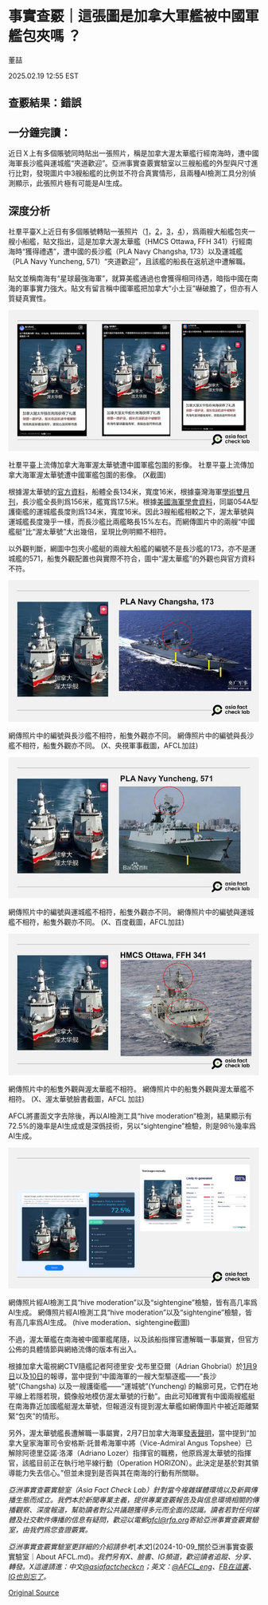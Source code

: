 # 事實查覈｜這張圖是加拿大軍艦被中國軍艦包夾嗎 ？

董喆

2025.02.19 12:55 EST

## 查覈結果：錯誤

## 一分鐘完讀：

近日Ｘ上有多個賬號同時貼出一張照片，稱是加拿大渥太華艦行經南海時，遭中國海軍長沙艦與運城艦“夾道歡迎”。亞洲事實查覈實驗室以三艘船艦的外型與尺寸進行比對，發現圖片中3艘船艦的比例並不符合真實情形，且兩種AI檢測工具分別偵測顯示，此張照片極有可能是AI生成。

## 深度分析

社羣平臺X上近日有多個賬號轉貼一張照片（[1](https://archive.ph/mqZeF)，[2](https://archive.ph/u40oz)，[3](https://archive.ph/IWkBW)，[4](https://archive.ph/ycZqE)），爲兩艘大船艦包夾一艘小船艦，貼文指出，這是加拿大渥太華艦（HMCS Ottawa, FFH 341）行經南海時“獲得禮遇”，遭中國的長沙艦（PLA Navy Changsha, 173）以及運城艦（PLA Navy Yuncheng, 571）“夾道歡迎”，且該艦的船長在返航途中遭解職。

貼文並稱南海有“星球最強海軍”，就算美艦通過也會獲得相同待遇，暗指中國在南海的軍事實力強大。貼文有留言稱中國軍艦把加拿大“小土豆”嚇破膽了，但亦有人質疑真實性。

![社羣平臺上流傳加拿大海軍渥太華號遭中國軍艦包圍的影像。](images/Q5TIENCUXNDRTDVPCN7Z7K3GAQ.jpg)

社羣平臺上流傳加拿大海軍渥太華號遭中國軍艦包圍的影像。 社羣平臺上流傳加拿大海軍渥太華號遭中國軍艦包圍的影像。 (X截圖)

根據渥太華號的[官方資料](https://web.archive.org/web/20110613060157/http://www.navy.forces.gc.ca/ottawa/0/0-s_eng.asp)，船體全長134米，寬度16米，根據臺灣海軍[學術雙月刊](https://navy.mnd.gov.tw/Files/Paper/1-%E4%B8%AD%E5%85%B1%E6%B5%B7%E8%BB%8D%E7%99%BC%E5%B1%95%E4%BB%BF%E7%A5%9E%E7%9B%BE%E8%89%A6.pdf)，長沙艦全長則爲156米，艦寬爲17.5米。根據[美國海軍學會資料](https://www.usni.org/magazines/proceedings/2020/june/chinas-multipurpose-ffg)，同屬054A型護衛艦的運城艦長度則爲134米，寬度16米。因此3艘船艦相較之下，渥太華號與運城艦長度幾乎一樣，而長沙艦比兩艦略長15%左右。而網傳圖片中的兩艘“中國艦艇”比“渥太華號”大出幾倍，呈現比例明顯不相符。

以外觀判斷，網圖中包夾小艦艇的兩艘大船艦的編號不是長沙艦的173，亦不是運城艦的571，船隻外觀配置也與實際不符合，圖中“渥太華艦”的外觀也與官方資料不符。

![網傳照片中的編號與長沙艦不相符，船隻外觀亦不同。](images/JSWJBKVHJRDWXKGEBLIRUKL3OE.jpg)

網傳照片中的編號與長沙艦不相符，船隻外觀亦不同。 網傳照片中的編號與長沙艦不相符，船隻外觀亦不同。 (X、央視軍事截圖，AFCL加註)

![網傳照片中的編號與運城艦不相符，船隻外觀亦不同。](images/QQWPQT6ZINBEXJD4A5LEZHFDWI.jpg)

網傳照片中的編號與運城艦不相符，船隻外觀亦不同。 網傳照片中的編號與運城艦不相符，船隻外觀亦不同。 (X、百度截圖，AFCL加註)

![網傳照片中的船隻外觀與渥太華艦不相符。](images/IE4LG6GYDBGIFMBCA4BN3WTRXA.jpg)

網傳照片中的船隻外觀與渥太華艦不相符。 網傳照片中的船隻外觀與渥太華艦不相符。 (X、渥太華號臉書截圖，AFCL 加註)

AFCL將畫面文字去除後，再以AI檢測工具“hive moderation”檢測，結果顯示有72.5%的幾率是AI生成或是深僞技術，另以“sightengine”檢驗，則是98％幾率爲AI生成。

![網傳照片經AI檢測工具“hive moderation”以及“sightengine”檢驗，皆有高几率爲AI生成。](images/IFMYHWXDFVDHPGODRNO4YDGOHU.jpg)

網傳照片經AI檢測工具“hive moderation”以及“sightengine”檢驗，皆有高几率爲AI生成。 網傳照片經AI檢測工具“hive moderation”以及“sightengine”檢驗，皆有高几率爲AI生成。 (hive moderation、sightengine截圖)

不過，渥太華艦在南海被中國軍艦尾隨，以及該船指揮官遭解職一事屬實，但官方公佈的具體情節與網絡流傳的版本有出入。

根據加拿大電視網CTV隨艦記者阿德里安‧戈布里亞爾（Adrian Ghobrial）於[1月9日](https://www.ctvnews.ca/world/article/amid-tense-backdrop-canadian-warship-gets-friendly-message-from-chinese-vessel-tracking-movements/)以及[10日](https://www.ctvnews.ca/world/article/multiple-chinese-warships-track-canadian-hmcs-ottawa-through-the-south-china-sea/)的報導，當中提到“中國海軍的一艘大型驅逐艦——“長沙號”(Changsha) 以及一艘護衛艦——“運城號”(Yuncheng) 的輪廓可見，它們在地平線上若隱若現，鏡像般地模仿渥太華號的行動”。由此可知確實有中國兩艘艦艇在南海靠近加國艦艇渥太華號，但報道沒有提到渥太華艦如網傳圖片中被近距離緊緊“包夾”的情形。

另外，渥太華號艦長遭解職一事屬實，2月7日加拿大海軍[發表聲明](https://www.canada.ca/en/department-national-defence/news/2025/02/statement-by-the-royal-canadian-navy.html)，當中提到“加拿大皇家海軍司令安格斯·託普希海軍中將（Vice-Admiral Angus Topshee）已解除阿德里亞諾·洛澤（Adriano Lozer）指揮官的職務，他原爲渥太華號的指揮官，該艦目前正在執行地平線行動（Operation HORIZON）。此決定是基於對其領導能力失去信心。”但並未提到是否與其在南海的行動有所關聯。

*亞洲事實查覈實驗室（Asia Fact Check Lab）針對當今複雜媒體環境以及新興傳播生態而成立。我們本於新聞專業主義，提供專業查覈報告及與信息環境相關的傳播觀察、深度報道，幫助讀者對公共議題獲得多元而全面的認識。讀者若對任何媒體及社交軟件傳播的信息有疑問，歡迎以電郵*[*afcl@rfa.org*](mailto:afcl@rfa.org)*寄給亞洲事實查覈實驗室，由我們爲您查證覈實。*

*亞洲事實查覈實驗室更詳細的介紹請參考*[*本文*](2024-10-09_關於亞洲事實查覈實驗室｜About AFCL.md)*。我們另有X、臉書、IG頻道，歡迎讀者追蹤、分享、轉發。X這邊請進：中文*[*@asiafactcheckcn*](https://twitter.com/asiafactcheckcn)*；英文：*[*@AFCL\_eng*](https://twitter.com/AFCL_eng)*、*[*FB在這裏*](https://www.facebook.com/asiafactchecklabcn)*、*[*IG也別忘了*](https://www.instagram.com/asiafactchecklab/)*。*



[Original Source](https://www.rfa.org/mandarin/shishi-hecha/2025/02/19/fact-check-ottawa-vessel-escorted-north-china-sea/)